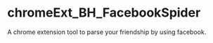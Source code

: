 chromeExt_BH_FacebookSpider
===========================

A chrome extension tool to parse your friendship by using facebook.
